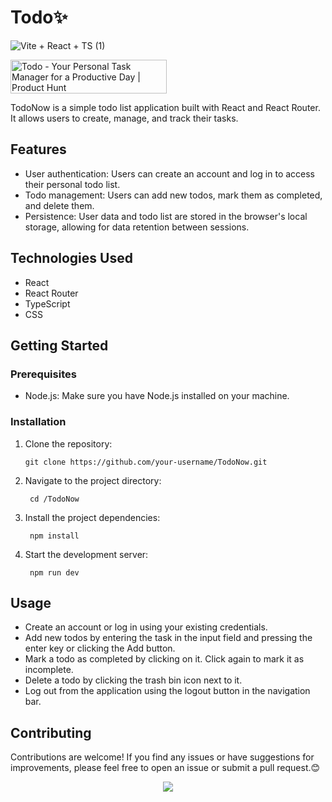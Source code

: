 


# Todo✨ 


![Vite + React + TS (1)](https://github.com/vishakh-abhayan/TodoNow/assets/94307781/b69a1d7e-04f2-42b8-b2c0-1730c8208f6e)

<a href="https://www.producthunt.com/posts/todo-c5a4976f-5e59-4bd1-a0e3-c0c68aaaa7e8?utm_source=badge-featured&utm_medium=badge&utm_souce=badge-todo&#0045;c5a4976f&#0045;5e59&#0045;4bd1&#0045;a0e3&#0045;c0c68aaaa7e8" target="_blank"><img src="https://api.producthunt.com/widgets/embed-image/v1/featured.svg?post_id=418983&theme=neutral" alt="Todo - Your&#0032;Personal&#0032;Task&#0032;Manager&#0032;for&#0032;a&#0032;Productive&#0032;Day | Product Hunt" style="width: 250px; height: 54px;" width="250" height="54" /></a>

TodoNow is a simple todo list application built with React and React Router. It allows users to create, manage, and track their tasks.

## Features

- User authentication: Users can create an account and log in to access their personal todo list.
- Todo management: Users can add new todos, mark them as completed, and delete them.
- Persistence: User data and todo list are stored in the browser's local storage, allowing for data retention between sessions.

## Technologies Used

- React
- React Router
- TypeScript
- CSS

## Getting Started

### Prerequisites

- Node.js: Make sure you have Node.js installed on your machine.

### Installation

1. Clone the repository:

   ```shell
   git clone https://github.com/your-username/TodoNow.git
   ```
2. Navigate to the project directory:

   ```shell
    cd /TodoNow
   ```

3. Install the project dependencies:

   ```shell
    npm install
   ```

4. Start the development server:

   ```shell
    npm run dev
   ```

## Usage

- Create an account or log in using your existing credentials.
- Add new todos by entering the task in the input field and pressing the enter key or clicking the Add button.
- Mark a todo as completed by clicking on it. Click again to mark it as incomplete.
- Delete a todo by clicking the trash bin icon next to it.
- Log out from the application using the logout button in the navigation bar.

## Contributing

Contributions are welcome! If you find any issues or have suggestions for improvements, please feel free to open an issue or submit a pull request.😊




<div align="center">
<img src='https://miro.medium.com/v2/resize:fit:1358/1*e-CnQ3XcOSjznpnBhMXQKg.gif'/>
</div>
